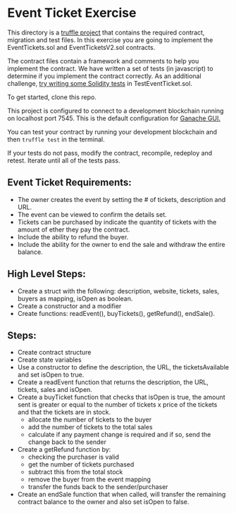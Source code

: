 # Event Ticket Exercise

This directory is a [truffle project](https://truffleframework.com/docs/truffle/overview) that contains the required contract, migration and test files. In this exercise you are going to implement the EventTickets.sol and EventTicketsV2.sol contracts.

The contract files contain a framework and comments to help you implement the contract. We have written a set of tests (in javascript) to determine if you implement the contract correctly. As an additional challenge, [try writing some Solidity tests](https://truffleframework.com/docs/truffle/testing/writing-tests-in-solidity) in TestEventTicket.sol.

To get started, clone this repo.

This project is configured to connect to a development blockchain running on localhost port 7545. This is the default configuration for [Ganache GUI.](https://truffleframework.com/docs/ganache/quickstart)

You can test your contract by running your development blockchain and then `truffle test` in the terminal.

If your tests do not pass, modify the contract, recompile, redeploy and retest. Iterate until all of the tests pass.

## Event Ticket Requirements:

- The owner creates the event by setting the # of tickets, description and URL.
- The event can be viewed to confirm the details set.
- Tickets can be purchased by indicate the quantity of tickets with the amount of ether they pay the contract.
- Include the ability to refund the buyer.
- Include the ability for the owner to end the sale and withdraw the entire balance.


## High Level Steps:
- Create a struct with the following: description, website, tickets, sales, buyers as mapping, isOpen as boolean.
- Create a constructor and a modifier
- Create functions: readEvent(), buyTickets(), getRefund(), endSale().

## Steps:

- Create contract structure
- Create state variables
- Use a constructor to define the description, the URL, the ticketsAvailable and set isOpen to true.
- Create a readEvent function that returns the description, the URL, tickets, sales and isOpen.
- Create a buyTicket function that checks that isOpen is true, the amount sent is greater or equal to the number of tickets x price of the tickets and that the tickets are in stock. 
  - allocate the number of tickets to the buyer
  - add the number of tickets to the total sales
  - calculate if any payment change is required and if so, send the change back to the sender
- Create a getRefund function by:
  - checking the purchaser is valid
  - get the number of tickets purchased
  - subtract this from the total stock
  - remove the buyer from the event mapping
  - transfer the funds back to the sender/purchaser
- Create an endSale function that when called, will transfer the remaining contract balance to the owner and also set isOpen to false.
